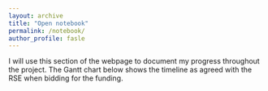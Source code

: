 ```yaml
---
layout: archive
title: "Open notebook"
permalink: /notebook/
author_profile: fasle
---
```

<div id="google_translate_element" class="text-right"></div><script>

function googleTranslateElementInit() {

new google.translate.TranslateElement({

pageLanguage: 'en'
  
  

}, 'google_translate_element');

}

</script>
<script src="//translate.google.com/translate_a/element.js?cb=googleTranslateElementInit"></script>

I will use this section of the webpage to document my progress throughout the project. The Gantt chart below shows the timeline as agreed with the RSE when bidding for the funding. 

<script async src="https://widget.websitevoice.com/xhBdUJNpEQ5ssC9QTAtj0w"></script>
<script>
  window.wvData=window.wvData||{};function wvtag(a,b){wvData[a]=b;}
  wvtag('id', 'xhBdUJNpEQ5ssC9QTAtj0w');
  wvtag('gender', 'female');
  wvtag('widget-style', {
    className: 'wv-circle-small',
    backgroundColor: '#F6F6F6',
    contrast: 'wv-contrast-light'
  });
</script>

<div class="flourish-embed" data-src="visualisation/10806589"><script src="https://public.flourish.studio/resources/embed.js"></script></div>
